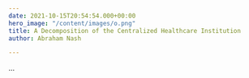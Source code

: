 ```yaml
---
date: 2021-10-15T20:54:54.000+00:00
hero_image: "/content/images/o.png"
title: A Decomposition of the Centralized Healthcare Institution
author: Abraham Nash

---
```

... 
